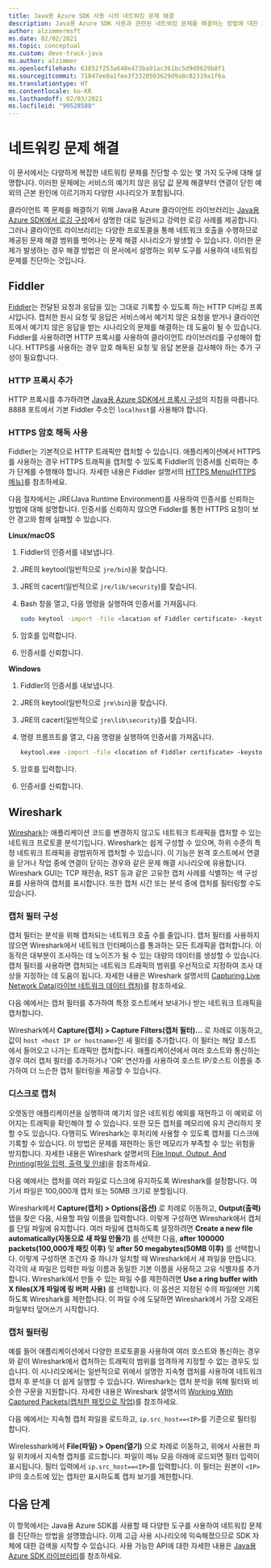 ```yaml
---
title: Java용 Azure SDK 사용 시의 네트워킹 문제 해결
description: Java용 Azure SDK 사용과 관련된 네트워킹 문제를 해결하는 방법에 대한 개요입니다.
author: alzimmermsft
ms.date: 02/02/2021
ms.topic: conceptual
ms.custom: devx-track-java
ms.author: alzimmer
ms.openlocfilehash: 63852f253a648e473ba91ac361bc5d9d0629b8f1
ms.sourcegitcommit: 71847ee0a1fee3f3320503629d9a8c82319a1f6a
ms.translationtype: HT
ms.contentlocale: ko-KR
ms.lasthandoff: 02/03/2021
ms.locfileid: "99528588"
---
```

# <a name="troubleshoot-networking-issues"></a>네트워킹 문제 해결

이 문서에서는 다양하게 복잡한 네트워킹 문제를 진단할 수 있는 몇 가지 도구에 대해 설명합니다. 이러한 문제에는 서비스의 예기치 않은 응답 값 문제 해결부터 연결이 닫힌 예외의 근본 원인에 이르기까지 다양한 시나리오가 포함됩니다.

클라이언트 쪽 문제를 해결하기 위해 Java용 Azure 클라이언트 라이브러리는 [Java용 Azure SDK에서 로깅 구성](logging-overview.md)에서 설명한 대로 일관되고 강력한 로깅 사례를 제공합니다. 그러나 클라이언트 라이브러리는 다양한 프로토콜을 통해 네트워크 호출을 수행하므로 제공된 문제 해결 범위를 벗어나는 문제 해결 시나리오가 발생할 수 있습니다. 이러한 문제가 발생하는 경우 해결 방법은 이 문서에서 설명하는 외부 도구를 사용하여 네트워킹 문제를 진단하는 것입니다.

## <a name="fiddler"></a>Fiddler

[Fiddler](https://docs.telerik.com/fiddler-everywhere/introduction)는 전달된 요청과 응답을 있는 그대로 기록할 수 있도록 하는 HTTP 디버깅 프록시입니다. 캡처한 원시 요청 및 응답은 서비스에서 예기치 않은 요청을 받거나 클라이언트에서 예기치 않은 응답을 받는 시나리오의 문제를 해결하는 데 도움이 될 수 있습니다. Fiddler를 사용하려면 HTTP 프록시를 사용하여 클라이언트 라이브러리를 구성해야 합니다. HTTPS를 사용하는 경우 암호 해독된 요청 및 응답 본문을 검사해야 하는 추가 구성이 필요합니다.

### <a name="add-an-http-proxy"></a>HTTP 프록시 추가

HTTP 프록시를 추가하려면 [Java용 Azure SDK에서 프록시 구성](proxying.md)의 지침을 따릅니다. 8888 포트에서 기본 Fiddler 주소인 `localhost`를 사용해야 합니다.

### <a name="enable-https-decryption"></a>HTTPS 암호 해독 사용

Fiddler는 기본적으로 HTTP 트래픽만 캡처할 수 있습니다. 애플리케이션에서 HTTPS를 사용하는 경우 HTTPS 트래픽을 캡처할 수 있도록 Fiddler의 인증서를 신뢰하는 추가 단계를 수행해야 합니다. 자세한 내용은 Fiddler 설명서의 [HTTPS Menu(HTTPS 메뉴)](https://docs.telerik.com/fiddler-everywhere/user-guide/settings/https)를 참조하세요.

다음 절차에서는 JRE(Java Runtime Environment)를 사용하여 인증서를 신뢰하는 방법에 대해 설명합니다. 인증서를 신뢰하지 않으면 Fiddler를 통한 HTTPS 요청이 보안 경고와 함께 실패할 수 있습니다.

**Linux/macOS**

1. Fiddler의 인증서를 내보냅니다.
1. JRE의 keytool(일반적으로 `jre/bin`)을 찾습니다.
1. JRE의 cacert(일반적으로 `jre/lib/security`)를 찾습니다.
1. Bash 창을 열고, 다음 명령을 실행하여 인증서를 가져옵니다.

   ```bash
   sudo keytool -import -file <location of Fiddler certificate> -keystore <location of cacert> -alias Fiddler
   ```

1. 암호를 입력합니다.
1. 인증서를 신뢰합니다.

**Windows**

1. Fiddler의 인증서를 내보냅니다.
1. JRE의 keytool(일반적으로 `jre\bin`)을 찾습니다.
1. JRE의 cacert(일반적으로 `jre\lib\security`)를 찾습니다.
1. 명령 프롬프트를 열고, 다음 명령을 실행하여 인증서를 가져옵니다.

   ```cmd
   keytool.exe -import -file <location of Fiddler certificate> -keystore <location of cacert> -alias Fiddler
   ```

1. 암호를 입력합니다.
1. 인증서를 신뢰합니다.

## <a name="wireshark"></a>Wireshark

[Wireshark](https://www.wireshark.org/)는 애플리케이션 코드를 변경하지 않고도 네트워크 트래픽을 캡처할 수 있는 네트워크 프로토콜 분석기입니다. Wireshark는 쉽게 구성할 수 있으며, 하위 수준의 특정 네트워크 트래픽을 광범위하게 캡처할 수 있습니다. 이 기능은 원격 호스트에서 연결을 닫거나 작업 중에 연결이 닫히는 경우와 같은 문제 해결 시나리오에 유용합니다. Wireshark GUI는 TCP 재전송, RST 등과 같은 고유한 캡처 사례를 식별하는 색 구성표를 사용하여 캡처를 표시합니다. 또한 캡처 시간 또는 분석 중에 캡처를 필터링할 수도 있습니다.

### <a name="configure-a-capture-filter"></a>캡처 필터 구성

캡처 필터는 분석을 위해 캡처되는 네트워크 호출 수를 줄입니다. 캡처 필터를 사용하지 않으면 Wireshark에서 네트워크 인터페이스를 통과하는 모든 트래픽을 캡처합니다. 이 동작은 대부분이 조사하는 데 노이즈가 될 수 있는 대량의 데이터를 생성할 수 있습니다. 캡처 필터를 사용하면 캡처되는 네트워크 트래픽의 범위를 우선적으로 지정하여 조사 대상을 지정하는 데 도움이 됩니다. 자세한 내용은 Wireshark 설명서의 [Capturing Live Network Data(라이브 네트워크 데이터 캡처)](https://www.wireshark.org/docs/wsug_html_chunked/ChapterCapture.html)를 참조하세요.

다음 예에서는 캡처 필터를 추가하여 특정 호스트에서 보내거나 받는 네트워크 트래픽을 캡처합니다.

Wireshark에서 **Capture(캡처) > Capture Filters(캡처 필터)...** 로 차례로 이동하고, 값이 `host <host IP or hostname>`인 새 필터를 추가합니다. 이 필터는 해당 호스트에서 들어오고 나가는 트래픽만 캡처합니다. 애플리케이션에서 여러 호스트와 통신하는 경우 여러 캡처 필터를 추가하거나 'OR' 연산자를 사용하여 호스트 IP/호스트 이름을 추가하여 더 느슨한 캡처 필터링을 제공할 수 있습니다.

### <a name="capture-to-disk"></a>디스크로 캡처

오랫동안 애플리케이션을 실행하여 예기치 않은 네트워킹 예외를 재현하고 이 예외로 이어지는 트래픽을 확인해야 할 수 있습니다. 또한 모든 캡처를 메모리에 유지 관리하지 못할 수도 있습니다. 다행히도 Wireshark는 후처리에 사용할 수 있도록 캡처를 디스크에 기록할 수 있습니다. 이 방법은 문제를 재현하는 동안 메모리가 부족할 수 있는 위험을 방지합니다. 자세한 내용은 Wireshark 설명서의 [File Input, Output, And Printing(파일 입력, 출력 및 인쇄)](https://www.wireshark.org/docs/wsug_html_chunked/ChapterIO.html)을 참조하세요.

다음 예에서는 캡처를 여러 파일로 디스크에 유지하도록 Wireshark를 설정합니다. 여기서 파일은 100,000개 캡처 또는 50MB 크기로 분할됩니다.

Wireshark에서 **Capture(캡처) > Options(옵션)** 로 차례로 이동하고, **Output(출력)** 탭을 찾은 다음, 사용할 파일 이름을 입력합니다. 이렇게 구성하면 Wireshark에서 캡처를 단일 파일에 유지합니다. 여러 파일에 캡처하도록 설정하려면 **Create a new file automatically(자동으로 새 파일 만들기)** 를 선택한 다음, **after 100000 packets(100,000개 패킷 이후)** 및 **after 50 megabytes(50MB 이후)** 를 선택합니다. 이렇게 구성하면 조건자 중 하나가 일치할 때 Wireshark에서 새 파일을 만듭니다. 각각의 새 파일은 입력한 파일 이름과 동일한 기본 이름을 사용하고 고유 식별자를 추가합니다. Wireshark에서 만들 수 있는 파일 수를 제한하려면 **Use a ring buffer with X files(X개 파일에 링 버퍼 사용)** 를 선택합니다. 이 옵션은 지정된 수의 파일에만 기록하도록 Wireshark를 제한합니다. 이 파일 수에 도달하면 Wireshark에서 가장 오래된 파일부터 덮어쓰기 시작합니다.

### <a name="filter-captures"></a>캡처 필터링

예를 들어 애플리케이션에서 다양한 프로토콜을 사용하여 여러 호스트와 통신하는 경우와 같이 Wireshark에서 캡처하는 트래픽의 범위를 엄격하게 지정할 수 없는 경우도 있습니다. 이 시나리오에서는 일반적으로 위에서 설명한 지속형 캡처를 사용하여 네트워크 캡처 후 분석을 더 쉽게 실행할 수 있습니다. Wireshark는 캡처 분석을 위해 필터와 비슷한 구문을 지원합니다. 자세한 내용은 Wireshark 설명서의 [Working With Captured Packets(캡처한 패킷으로 작업)](https://www.wireshark.org/docs/wsug_html_chunked/ChapterWork.html)를 참조하세요.

다음 예에서는 지속형 캡처 파일을 로드하고, `ip.src_host==<IP>`를 기준으로 필터링합니다.

Wirelesshark에서 **File(파일) > Open(열기)** 으로 차례로 이동하고, 위에서 사용한 파일 위치에서 지속형 캡처를 로드합니다. 파일이 메뉴 모음 아래에 로드되면 필터 입력이 표시됩니다. 필터 입력에서 `ip.src_host==<IP>`를 입력합니다. 이 필터는 원본이 `<IP>` IP의 호스트에 있는 캡처만 표시하도록 캡처 보기를 제한합니다.

## <a name="next-steps"></a>다음 단계

이 항목에서는 Java용 Azure SDK를 사용할 때 다양한 도구를 사용하여 네트워킹 문제를 진단하는 방법을 설명했습니다. 이제 고급 사용 시나리오에 익숙해졌으므로 SDK 자체에 대한 검색을 시작할 수 있습니다. 사용 가능한 API에 대한 자세한 내용은 [Java용 Azure SDK 라이브러리](azure-sdk-library-package-index.md)를 참조하세요.
